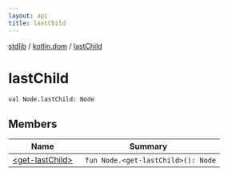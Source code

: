 ```yaml
---
layout: api
title: lastChild
---
```

[stdlib](../../index.html) / [kotlin.dom](../index.html) / [lastChild](index.html)

# lastChild

```
val Node.lastChild: Node
```
## Members
| Name | Summary |
|------|---------|
|[&lt;get-lastChild&gt;](_get-lastChild_.html)|&nbsp;&nbsp;`fun Node.<get-lastChild>(): Node`<br>|
